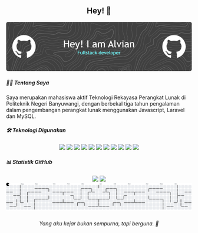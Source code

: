 <h2 align="center">Hey! 👋</h2>

![Banner](img/github-header-image.png)

##### 🧑‍💻 Tentang Saya
Saya merupakan mahasiswa aktif Teknologi Rekayasa Perangkat Lunak di 
Politeknik Negeri Banyuwangi, dengan berbekal tiga tahun pengalaman dalam 
pengembangan perangkat lunak menggunakan Javascript, Laravel dan MySQL.<br>

##### 🛠 Teknologi Digunakan
<p align="center">
  <img src="https://img.shields.io/badge/html5-%23E34F26.svg?style=for-the-badge&logo=html5&logoColor=white"/>
  <img src="https://img.shields.io/badge/php-%23777BB4.svg?style=for-the-badge&logo=php&logoColor=white"/>
  <img src="https://img.shields.io/badge/css3-%231572B6.svg?style=for-the-badge&logo=css3&logoColor=white"/>
  <img src="https://img.shields.io/badge/javascript-%23323330.svg?style=for-the-badge&logo=javascript&logoColor=%23F7DF1E"/>
  <img src="https://img.shields.io/badge/netlify-%23000000.svg?style=for-the-badge&logo=netlify&logoColor=#00C7B7"/>
  <img src="https://img.shields.io/badge/vercel-%23000000.svg?style=for-the-badge&logo=vercel&logoColor=white"/>
  <img src="https://img.shields.io/badge/bootstrap-%238511FA.svg?style=for-the-badge&logo=bootstrap&logoColor=white"/>
  <img src="https://img.shields.io/badge/laravel-%23FF2D20.svg?style=for-the-badge&logo=laravel&logoColor=white"/>
  <img src="https://img.shields.io/badge/mysql-4479A1.svg?style=for-the-badge&logo=mysql&logoColor=white"/>
  <img src="https://img.shields.io/badge/Canva-%2300C4CC.svg?style=for-the-badge&logo=Canva&logoColor=white"/>
  <img src="https://img.shields.io/badge/figma-%23F24E1E.svg?style=for-the-badge&logo=figma&logoColor=white"/>
</p>

##### 📊 Statistik GitHub
<div align="center">
  <img src="https://github-readme-stats.vercel.app/api?username=aalvian&theme=github_dark_dimmed&hide_border=false&include_all_commits=true&count_private=true" width="52%"/>
  <img src="https://github-readme-stats.vercel.app/api/top-langs/?username=aalvian&theme=github_dark_dimmed&hide_border=false&include_all_commits=true&count_private=true&layout=compact" width="41%"/>
</div>

<picture>
  <source media="(prefers-color-scheme: dark)" srcset="https://raw.githubusercontent.com/aalvian/aalvian/output/pacman-contribution-graph-dark.svg">
  <source media="(prefers-color-scheme: light)" srcset="https://raw.githubusercontent.com/aalvian/aalvian/output/pacman-contribution-graph.svg">
  <img alt="pacman contribution graph" src="https://raw.githubusercontent.com/aalvian/aalvian/output/pacman-contribution-graph.svg">
</picture>

###

<p align="center">
  <i>Yang aku kejar bukan sempurna, tapi berguna. 🚀</i>
</p>
<!-- ![](https://nirzak-streak-stats.vercel.app/?user=aalvian&theme=github_dark_dimmed&hide_border=false)<br/> -->

<!-- Proudly created with GPRM ( https://gprm.itsvg.in ) -->







<!-- - 👀 I'm interested in Software Engineering and Cloud Engineering
- 🌱 I'm currently learning Web Development Learning Path
- 💞️ I'm looking to collaborate on CityCare App project
- 📫 How to reach me on
<a href="https://[www.instagram.com](https://www.instagram.com/m_alviann/)/m_alviann/" target="_blank">Instagram</a> and
<a href="https://www.linkedin.com/in/m-alvian-ari-nugroho/alvian/" target="_blank">LinkedIn</a> -->

 <!---
aalvian/aalvian is a ✨ special ✨ repository because its `README.md` (this file) appears on your GitHub profile.
You can click the Preview link to take a look at your changes.
--->
